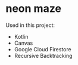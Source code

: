# neon maze
Used in this project:</br>
  * Kotlin
  * Canvas
  * Google Cloud Firestore
  * Recursive Backtracking